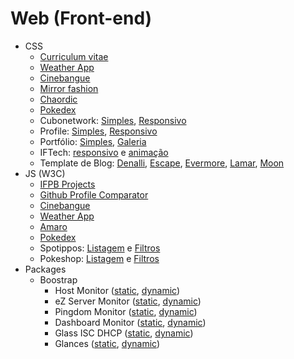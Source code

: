 # Web (Front-end)

- CSS
  - [Curriculum vitae](css/curriculum-vitae/)
  - [Weather App](css/weather-responsive/)
  - [Cinebangue](css/cinebangue-responsive/)
  - [Mirror fashion](css/mirrorfashion/)
  - [Chaordic](css/chaordic/)
  - [Pokedex](css/pokedex)
  - Cubonetwork: [Simples](css/cubonetwork-simple/), [Responsivo](css/cubonetwork-responsive/)
  - Profile: [Simples](css/profile-simple/), [Responsivo](css/profile-responsive/)
  - Portfólio: [Simples](css/portfolio-simple/), [Galeria](css/portfolio-gallery/)
  - IFTech: [responsivo](css/iftech) e [animação](css/iftech-animation)
  - Template de Blog: [Denalli](css/blog-denalli/), [Escape](css/blog-escape/), [Evermore](css/blog-evermore/), [Lamar](css/blog-lamar/), [Moon](css/blog-moon/)
- JS (W3C)
  - [IFPB Projects](js/ifpb-projects/)
  - [Github Profile Comparator](js/github-profile-comparator/)
  - [Cinebangue](js/cinebangue/)
  - [Weather App](js/weather-app/)
  - [Amaro](js/amaro/)
  - [Pokedex](js/pokedex/)
  - Spotippos: [Listagem](js/spotippos/) e [Filtros](js/spotippos-filters/)
  - Pokeshop: [Listagem](js/pokeshop/) e [Filtros](js/pokeshop-filters/)
- Packages
  - Boostrap
    - Host Monitor ([static](packages/bootstrap/static/host-monitor/), [dynamic](packages/bootstrap/dynamic/host-monitor/))
    - eZ Server Monitor ([static](packages/bootstrap/static/ez-server-monitor/), [dynamic](packages/bootstrap/dynamic/ez-server-monitor/))
    - Pingdom Monitor ([static](packages/bootstrap/static/pingdom-monitor/), [dynamic](packages/bootstrap/dynamic/pingdom-monitor/))
    - Dashboard Monitor ([static](packages/bootstrap/static/dashboard-monitor/), [dynamic](packages/bootstrap/dynamic/dashboard-monitor/))
    - Glass ISC DHCP ([static](packages/bootstrap/static/glass-isc-dhcp/), [dynamic](packages/bootstrap/dynamic/glass-isc-dhcp/))
    - Glances ([static](packages/bootstrap/static/glances/), [dynamic](packages/bootstrap/dynamic/glances/))
